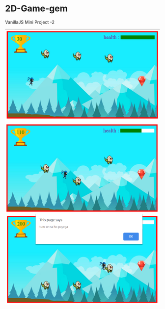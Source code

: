 # 2D-Game-gem
VanillaJS Mini Project -2

<p align="center">
<img src="https://github.com/Ramlanisagar/2D-Game-gem/blob/ss-branch/game-2.1.PNG">
<img src="https://github.com/Ramlanisagar/2D-Game-gem/blob/ss-branch/game-2.2.PNG">
<img src="https://github.com/Ramlanisagar/2D-Game-gem/blob/ss-branch/game-2.3.PNG">
</p>
